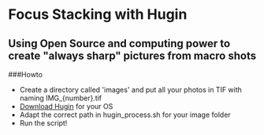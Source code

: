 # Focus Stacking with Hugin

## Using Open Source and computing power to create "always sharp" pictures from macro shots

###Howto

* Create a directory called 'images' and put all your photos in TIF with naming IMG_{number}.tif
* [Download Hugin](http://hugin.sourceforge.net/) for your OS
* Adapt the correct path in hugin_process.sh for your image folder
* Run the script!
